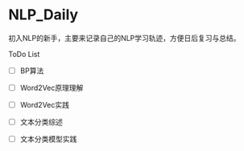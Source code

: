 # NLP_Daily

初入NLP的新手，主要来记录自己的NLP学习轨迹，方便日后复习与总结。

ToDo List

- [ ] BP算法

- [ ] Word2Vec原理理解
- [ ] Word2Vec实践
- [ ] 文本分类综述
- [ ] 文本分类模型实践